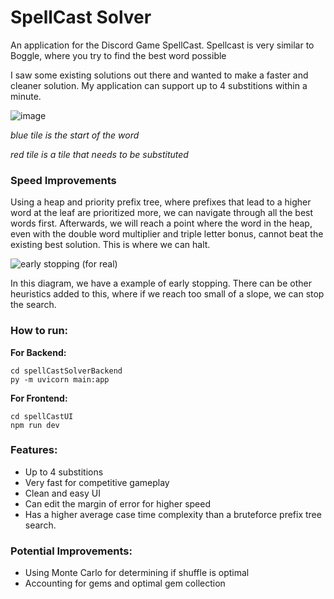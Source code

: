 # SpellCast Solver
An application for the Discord Game SpellCast. Spellcast is very similar to Boggle, where you try to find the best word possible

I saw some existing solutions out there and wanted to make a faster and cleaner solution. My application can support up to 4 substitions within a minute. 

![image](https://github.com/AllanKoder/SpellCastSolver/assets/74692833/decd5829-2dc3-41b7-b8ad-1de6b02c21b9)

_blue tile is the start of the word_

_red tile is a tile that needs to be substituted_


### Speed Improvements 

Using a heap and priority prefix tree, where prefixes that lead to a higher word at the leaf are prioritized more, we can navigate through all the best words first. Afterwards, we will reach a point where the word in the heap, even with the double word multiplier and triple letter bonus, cannot beat the existing best solution. This is where we can halt.

![early stopping  (for real)](https://github.com/AllanKoder/SpellCastSolver/assets/74692833/b1e08a64-6958-4030-b45a-e8c301164ae9)

In this diagram, we have a example of early stopping. There can be other heuristics added to this, where if we reach too small of a slope, we can stop the search.

### How to run:
**For Backend:**
```
cd spellCastSolverBackend
py -m uvicorn main:app
```
**For Frontend:**
```
cd spellCastUI
npm run dev
```

### Features:
- Up to 4 substitions
- Very fast for competitive gameplay
- Clean and easy UI
- Can edit the margin of error for higher speed
- Has a higher average case time complexity than a bruteforce prefix tree search.


### Potential Improvements:
- Using Monte Carlo for determining if shuffle is optimal
- Accounting for gems and optimal gem collection
